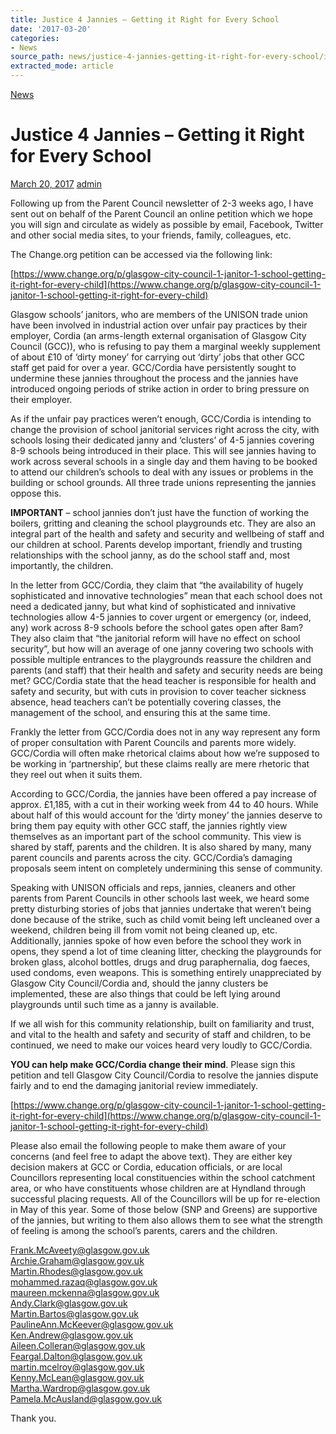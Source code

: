 ```yaml
---
title: Justice 4 Jannies – Getting it Right for Every School
date: '2017-03-20'
categories:
- News
source_path: news/justice-4-jannies-getting-it-right-for-every-school/index.html
extracted_mode: article
---
```

[News](/news/)

# Justice 4 Jannies – Getting it Right for Every School

[March 20, 2017](/news/justice-4-jannies-getting-it-right-for-every-school/) [admin](author/admin/)

Following up from the Parent Council newsletter of 2-3 weeks ago, I have sent out on behalf of the Parent Council an online petition which we hope you will sign and circulate as widely as possible by email, Facebook, Twitter and other social media sites, to your friends, family, colleagues, etc.

The Change.org petition can be accessed via the following link:

[https://www.change.org/p/glasgow-city-council-1-janitor-1-school-getting-it-right-for-every-child](https://www.change.org/p/glasgow-city-council-1-janitor-1-school-getting-it-right-for-every-child)

Glasgow schools’ janitors, who are members of the UNISON trade union have been involved in industrial action over unfair pay practices by their employer, Cordia (an arms-length external organisation of Glasgow City Council (GCC)), who is refusing to pay them a marginal weekly supplement of about £10 of ‘dirty money’ for carrying out ‘dirty’ jobs that other GCC staff get paid for over a year. GCC/Cordia have persistently sought to undermine these jannies throughout the process and the jannies have introduced ongoing periods of strike action in order to bring pressure on their employer.

As if the unfair pay practices weren’t enough, GCC/Cordia is intending to change the provision of school janitorial services right across the city, with schools losing their dedicated janny and ‘clusters’ of 4-5 jannies covering 8-9 schools being introduced in their place. This will see jannies having to work across several schools in a single day and them having to be booked to attend our children’s schools to deal with any issues or problems in the building or school grounds. All three trade unions representing the jannies oppose this.

**IMPORTANT** – school jannies don’t just have the function of working the boilers, gritting and cleaning the school playgrounds etc. They are also an integral part of the health and safety and security and wellbeing of staff and our children at school. Parents develop important, friendly and trusting relationships with the school janny, as do the school staff and, most importantly, the children.

In the letter from GCC/Cordia, they claim that “the availability of hugely sophisticated and innovative technologies” mean that each school does not need a dedicated janny, but what kind of sophisticated and innivative technologies allow 4-5 jannies to cover urgent or emergency (or, indeed, any) work across 8-9 schools before the school gates open after 8am? They also claim that “the janitorial reform will have no effect on school security”, but how will an average of one janny covering two schools with possible multiple entrances to the playgrounds reassure the children and parents (and staff) that their health and safety and security needs are being met? GCC/Cordia state that the head teacher is responsible for health and safety and security, but with cuts in provision to cover teacher sickness absence, head teachers can’t be potentially covering classes, the management of the school, and ensuring this at the same time.

Frankly the letter from GCC/Cordia does not in any way represent any form of proper consultation with Parent Councils and parents more widely. GCC/Cordia will often make rhetorical claims about how we’re supposed to be working in ‘partnership’, but these claims really are mere rhetoric that they reel out when it suits them.

According to GCC/Cordia, the jannies have been offered a pay increase of approx. £1,185, with a cut in their working week from 44 to 40 hours. While about half of this would account for the ‘dirty money’ the jannies deserve to bring them pay equity with other GCC staff, the jannies rightly view themselves as an important part of the school community. This view is shared by staff, parents and the children. It is also shared by many, many parent councils and parents across the city. GCC/Cordia’s damaging proposals seem intent on completely undermining this sense of community.

Speaking with UNISON officials and reps, jannies, cleaners and other parents from Parent Councils in other schools last week, we heard some pretty disturbing stories of jobs that jannies undertake that weren’t being done because of the strike, such as child vomit being left uncleaned over a weekend, children being ill from vomit not being cleaned up, etc. Additionally, jannies spoke of how even before the school they work in opens, they spend a lot of time cleaning litter, checking the playgrounds for broken glass, alcohol bottles, drugs and drug paraphernalia, dog faeces, used condoms, even weapons. This is something entirely unappreciated by Glasgow City Council/Cordia and, should the janny clusters be implemented, these are also things that could be left lying around playgrounds until such time as a janny is available.

If we all wish for this community relationship, built on familiarity and trust, and vital to the health and safety and security of staff and children, to be continued, we need to make our voices heard very loudly to GCC/Cordia.

**YOU can help make GCC/Cordia change their mind**. Please sign this petition and tell Glasgow City Council/Cordia to resolve the jannies dispute fairly and to end the damaging janitorial review immediately.

[https://www.change.org/p/glasgow-city-council-1-janitor-1-school-getting-it-right-for-every-child](https://www.change.org/p/glasgow-city-council-1-janitor-1-school-getting-it-right-for-every-child)

Please also email the following people to make them aware of your concerns (and feel free to adapt the above text). They are either key decision makers at GCC or Cordia, education officials, or are local Councillors representing local constituencies within the school catchment area, or who have constituents whose children are at Hyndland through successful placing requests. All of the Councillors will be up for re-election in May of this year. Some of those below (SNP and Greens) are supportive of the jannies, but writing to them also allows them to see what the strength of feeling is among the school’s parents, carers and the children.

Frank.McAveety@glasgow.gov.uk  
Archie.Graham@glasgow.gov.uk  
Martin.Rhodes@glasgow.gov.uk  
mohammed.razaq@glasgow.gov.uk  
maureen.mckenna@glasgow.gov.uk  
Andy.Clark@glasgow.gov.uk  
Martin.Bartos@glasgow.gov.uk  
PaulineAnn.McKeever@glasgow.gov.uk  
Ken.Andrew@glasgow.gov.uk  
Aileen.Colleran@glasgow.gov.uk  
Feargal.Dalton@glasgow.gov.uk  
martin.mcelroy@glasgow.gov.uk  
Kenny.McLean@glasgow.gov.uk  
Martha.Wardrop@glasgow.gov.uk  
Pamela.McAusland@glasgow.gov.uk

Thank you.
